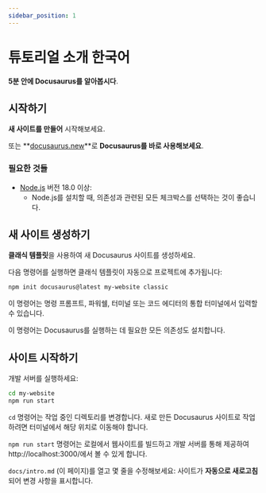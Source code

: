 ```yaml
---
sidebar_position: 1
---
```

# 튜토리얼 소개 한국어

**5분 안에 Docusaurus를 알아봅시다**.

## 시작하기

**새 사이트를 만들어** 시작해보세요.

또는 **[docusaurus.new](https://docusaurus.new)**로 **Docusaurus를 바로 사용해보세요**.

### 필요한 것들

- [Node.js](https://nodejs.org/ko/download/) 버전 18.0 이상:
  - Node.js를 설치할 때, 의존성과 관련된 모든 체크박스를 선택하는 것이 좋습니다.

## 새 사이트 생성하기

**클래식 템플릿**을 사용하여 새 Docusaurus 사이트를 생성하세요.

다음 명령어를 실행하면 클래식 템플릿이 자동으로 프로젝트에 추가됩니다:

```bash
npm init docusaurus@latest my-website classic
```

이 명령어는 명령 프롬프트, 파워쉘, 터미널 또는 코드 에디터의 통합 터미널에서 입력할 수 있습니다.

이 명령어는 Docusaurus를 실행하는 데 필요한 모든 의존성도 설치합니다.

## 사이트 시작하기

개발 서버를 실행하세요:

```bash
cd my-website
npm run start
```

`cd` 명령어는 작업 중인 디렉토리를 변경합니다. 새로 만든 Docusaurus 사이트로 작업하려면 터미널에서 해당 위치로 이동해야 합니다.

`npm run start` 명령어는 로컬에서 웹사이트를 빌드하고 개발 서버를 통해 제공하여 http://localhost:3000/에서 볼 수 있게 합니다.

`docs/intro.md` (이 페이지)를 열고 몇 줄을 수정해보세요: 사이트가 **자동으로 새로고침**되어 변경 사항을 표시합니다.
